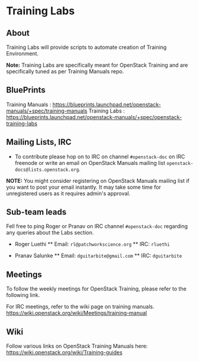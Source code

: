 Training Labs
=============

About
-----

Training Labs will provide scripts to automate creation of Training
Environment.

**Note:** Training Labs are specifically meant for OpenStack Training and are
specifically tuned as per Training Manuals repo.

BluePrints
----------

Training Manuals : https://blueprints.launchpad.net/openstack-manuals/+spec/training-manuals
Training Labs : https://blueprints.launchpad.net/openstack-manuals/+spec/openstack-training-labs

Mailing Lists, IRC
------------------

* To contribute please hop on to IRC on channel `#openstack-doc` on IRC freenode
  or write an email on OpenStack Manuals mailing list
  `openstack-docs@lists.openstack.org`.

**NOTE:** You might consider registering on OpenStack Manuals mailing list if
          you want to post your email instantly. It may take some time for
          unregistered users as it requires admin's approval.

Sub-team leads
--------------

Fell free to ping Roger or Pranav on IRC channel `#openstack-doc` regarding
any queries about the Labs section.

* Roger Luethi
** Email: `rl@patchworkscience.org`
** IRC: `rluethi`

* Pranav Salunke
** Email: `dguitarbite@gmail.com`
** IRC: `dguitarbite`

Meetings
--------

To follow the weekly meetings for OpenStack Training, please refer
to the following link.

For IRC meetings, refer to the wiki page on training manuals.
https://wiki.openstack.org/wiki/Meetings/training-manual

Wiki
----

Follow various links on OpenStack Training Manuals here:
https://wiki.openstack.org/wiki/Training-guides
